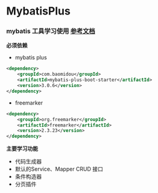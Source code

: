 # MybatisPlus
### mybatis 工具学习使用 [参考文档](http://mp.baomidou.com/guide/#%E7%89%B9%E6%80%A7)

**必须依赖**
- mybatis plus
```xml
<dependency>
    <groupId>com.baomidou</groupId>
    <artifactId>mybatis-plus-boot-starter</artifactId>
    <version>3.0.6</version>
</dependency>
```
- freemarker
```xml
<dependency>
    <groupId>org.freemarker</groupId>
    <artifactId>freemarker</artifactId>
    <version>2.3.23</version>
</dependency>
```

**主要学习功能**
- 代码生成器
- 默认的Service、Mapper CRUD 接口
- 条件构造器
- 分页插件
